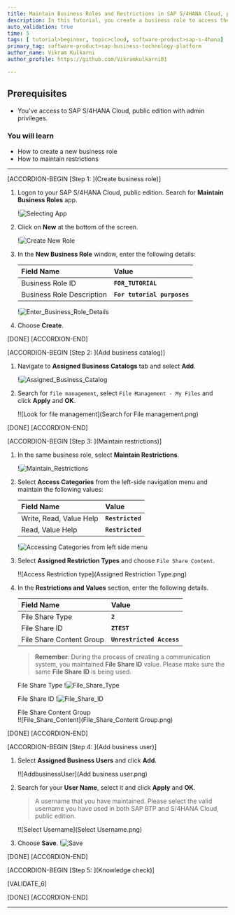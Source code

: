 ```yaml
---
title: Maintain Business Roles and Restrictions in SAP S/4HANA Cloud, public edition
description: In this tutorial, you create a business role to access the application.
auto_validation: true
time: 5
tags: [ tutorial>beginner, topic>cloud, software-product>sap-s-4hana]
primary_tag: software-product>sap-business-technology-platform
author_name: Vikram Kulkarni
author_profile: https://github.com/Vikramkulkarni01

---
```


## Prerequisites
 - You've access to SAP S/4HANA Cloud, public edition with admin privileges.


### You will learn
  - How to create a new business role
  - How to maintain restrictions

---

[ACCORDION-BEGIN [Step 1: ](Create business role)]

1. Logon to your SAP S/4HANA Cloud, public edition. Search for **Maintain Business Roles** app.

    !![Selecting App](Select_Maintain_Business_Roles.png)

2. Click on **New** at the bottom of the screen.

    !![Create New Role](Click_New.png)

3. In the **New Business Role** window, enter the following details:

    |  Field Name     | Value
    |  :------------- | :-------------
    |  Business Role ID | **`FOR_TUTORIAL`**
    |  Business Role Description | **`For tutorial purposes`**

      !![Enter_Business_Role_Details](Enter_Business_Role_Details.jpg)

4. Choose **Create**.

[DONE]
[ACCORDION-END]

[ACCORDION-BEGIN [Step 2: ](Add business catalog)]

1. Navigate to **Assigned Business Catalogs** tab and select **Add**.

    !![Assigned_Business_Catalog](Assigned_Business_Catalog.png)

2. Search for `file management`, select `File Management - My Files` and click **Apply** and **OK**.

    !![Look for file management](Search for File management.png)


[DONE]
[ACCORDION-END]


[ACCORDION-BEGIN [Step 3: ](Maintain restrictions)]

1. In the same business role, select **Maintain Restrictions**.

    !![Maintain_Restrictions](Maintain_Restrictions.png)

2. Select **Access Categories** from the left-side navigation menu and maintain the following values:

    |  Field Name     | Value
    |  :------------- | :-------------
    |  Write, Read, Value Help | **`Restricted`**
    |  Read, Value Help | **`Restricted`**

    !![Accessing Categories from left side menu](Access_Categories.png)

3. Select **Assigned Restriction Types** and choose `File Share Content`.

    !![Access Restriction type](Assigned Restriction Type.png)

4. In the **Restrictions and Values** section, enter the following details.  

    |  Field Name     | Value
    |  :------------- | :-------------
    |  File Share Type | **`2`**
    |  File Share ID | **`ZTEST`**
    |  File Share Content Group | **`Unrestricted Access`**

    >**Remember**: During the process of creating a communication system, you maintained **File Share ID** value. Please make sure the same **File Share ID** is being used.

    File Share Type
      !![File_Share_Type](File_Share_Type.png)

    File Share ID
      !![File_Share_ID](File_Share_ID.png)

    File Share Content Group  
      !![File_Share_Content](File_Share_Content Group.png)


[DONE]
[ACCORDION-END]

[ACCORDION-BEGIN [Step 4: ](Add business user)]

1. Select **Assigned Business Users** and click **Add**.

    !![AddbusinessUser](Add business user.png)

2. Search for your **User Name**, select it and click **Apply** and **OK**.
    >A username that you have maintained. Please select the valid username you have used in both SAP BTP and S/4HANA Cloud, public edition.

    !![Select Username](Select Username.png)

3. Choose **Save**.
    !![Save](Save.png)

[DONE]
[ACCORDION-END]


[ACCORDION-BEGIN [Step 5: ](Knowledge check)]

  [VALIDATE_6]

[DONE]
[ACCORDION-END]

---
